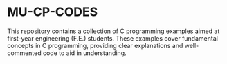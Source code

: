 # MU-CP-CODES
This repository contains a collection of C programming examples aimed at first-year engineering (F.E.) students. These examples cover fundamental concepts in C programming, providing clear explanations and well-commented code to aid in understanding.

